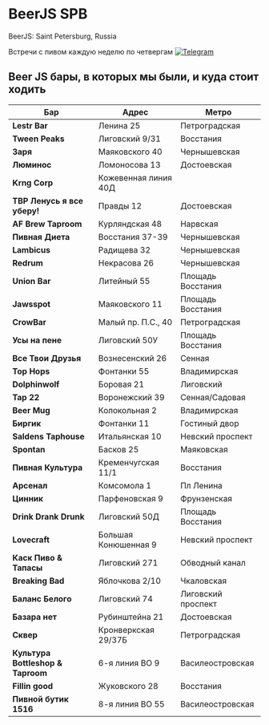 # BeerJS SPB

BeerJS: Saint Petersburg, Russia

Встречи с пивом каждую неделю по четвергам
[![Telegram](https://img.shields.io/badge/telegram-join%20chat-blue.svg?style=flat)](https://t.me/beerjs_spb)


## Beer JS бары, в которых мы были, и куда стоит ходить

| Бар                         | Адрес                | Метро             |
| --------------------------- | -------------------- | ----------------- |
| **Lestr Bar**               | Ленина 25            | Петроградская     |
| **Tween Peaks**             | Лиговский 9/31       | Восстания         |
| **Заря**                    | Маяковского 40       | Чернышевская      |
| **Люминос**                 | Ломоносова 13        | Достоевская       |
| **Krng Corp**               | Кожевенная линия 40Д |                   |
| **TBP Ленусь я все уберу!** | Правды 12            | Достоевская       |
| **AF Brew Taproom**         | Курляндская 48       | Нарвская          |
| **Пивная Диета**            | Восстания 37-39      | Чернышевская      |
| **Lambicus**                | Радищева 32          | Чернышевская      |
| **Redrum**                  | Некрасова 26         | Чернышевская      |
| **Union Bar**               | Литейный 55          | Площадь Восстания |
| **Jawsspot**                | Маяковского 11       | Площадь Восстания |
| **CrowBar**                 | Малый пр. П.С., 40   | Петроградская     |
| **Усы на пене**             | Лиговский 50У        | Площадь Восстания |
| **Все Твои Друзья**         | Вознесенский 26      | Сенная            |
| **Top Hops**                | Фонтанки 55          | Владимирская      |
| **Dolphinwolf**             | Боровая 21           | Лиговский         |
| **Tap 22**                  | Воронежский 39       | Сенная/Садовая    |
| **Beer Mug**                | Колокольная 2        | Владимирская      |
| **Биргик**                  | Фонтанки 11          | Гостиный двор     |
| **Saldens Taphouse**        | Итальянская 10       | Невский проспект  |
| **Spontan**                 | Басков 25            | Маяковская        |
| **Пивная Культура**         | Кременчугская 11/1   | Восстания         |
| **Арсенал**                 | Комсомола 1          | Пл Ленина         |
| **Цинник**                  | Парфеновская 9       | Фрунзенская       |
| **Drink Drank Drunk**       | Лиговский 50Д        | Площадь Восстания |
| **Lovecraft**               | Большая Конюшенная 9 | Невский проспект  |
| **Каск Пиво & Тапасы**      | Лиговский 271        | Обводный канал    |
| **Breaking Bad**            | Яблочкова 2/10       | Чкаловская        |
| **Баланс Белого**           | Лиговский 74         | Лиговский проспект|
| **Базара нет**              | Рубинштейна 21       | Достоевская       |
| **Сквер**                   | Кронверкская 29/37Б  | Петроградская     |
| **Культура Bottleshop & Taproom** | 6-я линия ВО 9 | Василеостровская  |
| **Fillin good**             | Жуковского 28        | Восстания         |
| **Пивной бутик 1516**       | ​8-я линия ВО 55      | Василеостровская  |

